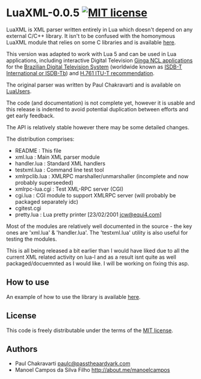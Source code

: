 
# LuaXML-0.0.5 [![MIT license](http://img.shields.io/badge/license-MIT-brightgreen.svg)](http://opensource.org/licenses/MIT)

LuaXML is XML parser written entirely in Lua which doesn't depend on any external C/C++ library. 
It isn't to be confused with the homonymous LuaXML module that relies on some C libraries and is available [here](https://github.com/LuaDist/luaxml).

This version was adapted to work with Lua 5 and can be used in Lua applications, including
interactive Digital Television [Ginga NCL applications](http://gingancl.org.br/en) for the [Brazilian Digital Television System](http://forumsbtvd.org.br) 
(worldwide known as [ISDB-T International or ISDB-Tb](https://en.wikipedia.org/wiki/ISDB-T_International)) and [H.761 ITU-T recommendation](https://www.itu.int/rec/T-REC-H.761).

The original parser was written by Paul Chakravarti and is available on [LuaUsers](http://lua-users.org/wiki/LuaXml).

The code (and documentation) is not complete yet, however it is usable and this release is indented to avoid potential duplication between efforts and get early feedback.

The API is relatively stable however there may be some detailed changes.

The distribution comprises:

- README          : This file
- xml.lua         : Main XML parser module
- handler.lua     : Standard XML handlers
- testxml.lua     : Command line test tool
- xmlrpclib.lua   : XMLRPC marshaller/unmarshaller (incomplete and now probably superseeded)
- xmlrpc-lua.cgi  : Test XML-RPC server (CGI)
- cgi.lua         : CGI module to support XMLRPC server (will probably be packaged separately idc)
- cgitest.cgi     
- pretty.lua      : Lua pretty printer [23/02/2001 jcw@equi4.com]


Most of the modules are relatively well documented in the source - the key ones are 'xml.lua' & 'handler.lua'. The 'testxml.lua' utility is also useful for testing the modules.

This is all being released a bit earlier than I would have liked due to all the current XML related activity on lua-l and as a result isnt
quite as well packaged/docuemnted as I would like. I will be working on fixing this asp.

How to use
----------

An example of how to use the library is available [here](example).

License
-------
This code is freely distributable under the terms of the [MIT license](LICENSE).

Authors
-------
  - Paul Chakravarti paulc@passtheaardvark.com
  - Manoel Campos da Silva Filho http://about.me/manoelcampos
